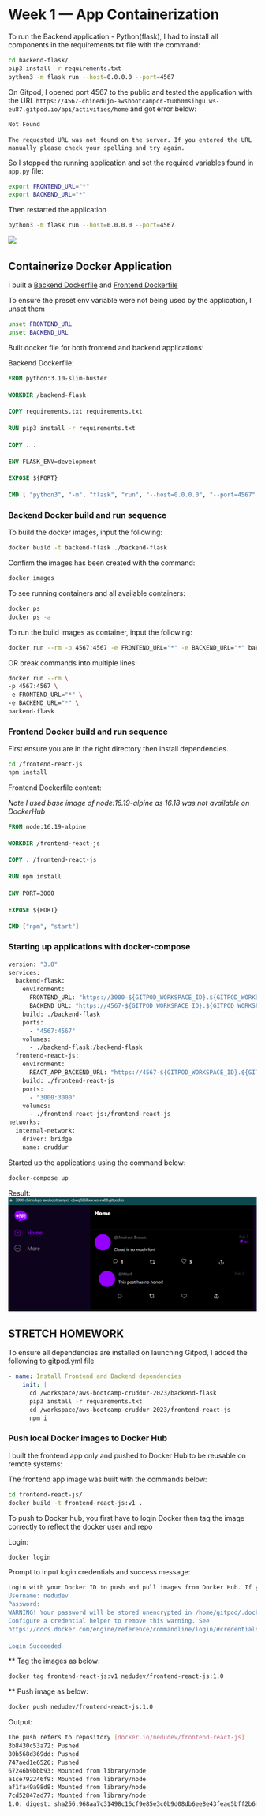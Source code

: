 # Week 1 — App Containerization

To run the Backend application - Python(flask), I had to install all components in the requirements.txt file with the command:

```sh
cd backend-flask/
pip3 install -r requirements.txt
python3 -m flask run --host=0.0.0.0 --port=4567
```
On Gitpod, I opened port 4567 to the public and tested the application with the URL `https://4567-chinedujo-awsbootcampcr-tu0h0msihgu.ws-eu87.gitpod.io/api/activities/home` and got error below:

```
Not Found

The requested URL was not found on the server. If you entered the URL manually please check your spelling and try again.
```

So I stopped the running application and set the required variables found in `app.py` file:

```sh
export FRONTEND_URL="*"
export BACKEND_URL="*"
```
Then restarted the application

```sh
python3 -m flask run --host=0.0.0.0 --port=4567
```
![](images/)

## Containerize Docker Application
I built a [Backend Dockerfile](/backend-flask/Dockerfile) and [Frontend Dockerfile](/frontend-react-js/Dockerfile)

To ensure the preset env variable were not being used by the application, I unset them

```sh
unset FRONTEND_URL
unset BACKEND_URL
```
Built docker file for both frontend and backend applications:

Backend Dockerfile:

```dockerfile
FROM python:3.10-slim-buster

WORKDIR /backend-flask

COPY requirements.txt requirements.txt

RUN pip3 install -r requirements.txt

COPY . .

ENV FLASK_ENV=development

EXPOSE ${PORT}

CMD [ "python3", "-m", "flask", "run", "--host=0.0.0.0", "--port=4567" ]

```

### Backend Docker build and run sequence

To build the docker images, input the following:

```sh
docker build -t backend-flask ./backend-flask
```
Confirm the images has been created with the command:

```sh
docker images
```
To see running containers and all available containers:

```sh
docker ps
docker ps -a
```

To run the build images as container, input the following:

```sh
docker run --rm -p 4567:4567 -e FRONTEND_URL="*" -e BACKEND_URL="*" backend-flask
```

OR break commands into multiple lines:

```sh
docker run --rm \
-p 4567:4567 \
-e FRONTEND_URL="*" \
-e BACKEND_URL="*" \
backend-flask
```
### Frontend Docker build and run sequence
First ensure you are in the right directory then install dependencies.

```sh
cd /frontend-react-js
npm install
```
Frontend Dockerfile content:

*Note I used base image of node:16.19-alpine as 16.18 was not available on DockerHub*

```dockerfile
FROM node:16.19-alpine

WORKDIR /frontend-react-js

COPY . /frontend-react-js

RUN npm install

ENV PORT=3000

EXPOSE ${PORT}

CMD ["npm", "start"]
```

### Starting up applications with docker-compose


```dockerfile
version: "3.8"
services:
  backend-flask:
    environment:
      FRONTEND_URL: "https://3000-${GITPOD_WORKSPACE_ID}.${GITPOD_WORKSPACE_CLUSTER_HOST}"
      BACKEND_URL: "https://4567-${GITPOD_WORKSPACE_ID}.${GITPOD_WORKSPACE_CLUSTER_HOST}"
    build: ./backend-flask
    ports:
      - "4567:4567"
    volumes:
      - ./backend-flask:/backend-flask
  frontend-react-js:
    environment:
      REACT_APP_BACKEND_URL: "https://4567-${GITPOD_WORKSPACE_ID}.${GITPOD_WORKSPACE_CLUSTER_HOST}"
    build: ./frontend-react-js
    ports:
      - "3000:3000"
    volumes:
      - ./frontend-react-js:/frontend-react-js
networks: 
  internal-network:
    driver: bridge
    name: cruddur
```

Started up the applications using the command below:

```sh
docker-compose up
```
Result:
![cruddur works](/journal/images/cruddur-docker-compose.png)


## STRETCH HOMEWORK
To ensure all dependencies are installed on launching Gitpod, I added the following to gitpod.yml file

```yaml
- name: Install Frontend and Backend dependencies
    init: |
      cd /workspace/aws-bootcamp-cruddur-2023/backend-flask
      pip3 install -r requirements.txt
      cd /workspace/aws-bootcamp-cruddur-2023/frontend-react-js
      npm i
```

### Push local Docker images to Docker Hub

I built the frontend app only and pushed to Docker Hub to be reusable on remote systems:

The frontend app image was built with the commands below:
```sh
cd frontend-react-js/
docker build -t frontend-react-js:v1 .
```

To push to Docker hub, you first have to login Docker then tag the image correctly to reflect the docker user and repo

Login:

```sh
docker login
```
Prompt to input login credentials and success message:

```sh
Login with your Docker ID to push and pull images from Docker Hub. If you don't have a Docker ID, head over to https://hub.docker.com to create one.
Username: nedudev
Password: 
WARNING! Your password will be stored unencrypted in /home/gitpod/.docker/config.json.
Configure a credential helper to remove this warning. See
https://docs.docker.com/engine/reference/commandline/login/#credentials-store

Login Succeeded
```

** Tag the images as below:
```sh
docker tag frontend-react-js:v1 nedudev/frontend-react-js:1.0
```

**  Push image as below:
```sh
docker push nedudev/frontend-react-js:1.0
```

Output:

```sh
The push refers to repository [docker.io/nedudev/frontend-react-js]
3b8430c53a72: Pushed 
80b568d369dd: Pushed 
747aed1e6526: Pushed 
67246b9bbb93: Mounted from library/node 
a1ce792246f9: Mounted from library/node 
af1fa49a98d8: Mounted from library/node 
7cd52847ad77: Mounted from library/node 
1.0: digest: sha256:968aa7c31498c16cf9e85e3c0b9d08db6ee8e43feae5bff2b6f1088a5e86b6aa size: 1788
```
